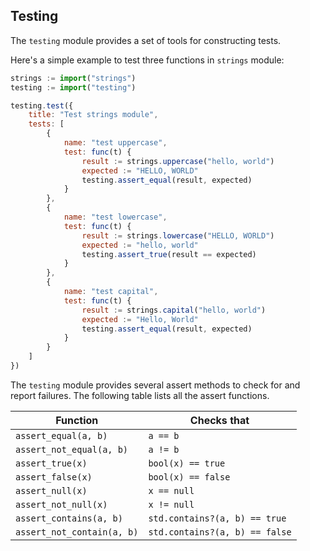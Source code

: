 ## Testing
The `testing` module provides a set of tools for constructing tests.

Here's a simple example to test three functions in `strings` module:
```js
strings := import("strings")
testing := import("testing")

testing.test({
    title: "Test strings module",
    tests: [
        {
            name: "test uppercase",
            test: func(t) {
                result := strings.uppercase("hello, world")
                expected := "HELLO, WORLD"
                testing.assert_equal(result, expected)
            }
        },
        {
            name: "test lowercase",
            test: func(t) {
                result := strings.lowercase("HELLO, WORLD")
                expected := "hello, world"
                testing.assert_true(result == expected)
            }
        },
        {
            name: "test capital",
            test: func(t) {
                result := strings.capital("hello, world")
                expected := "Hello, World"
                testing.assert_equal(result, expected)
            }
        }
    ]
})
```

The `testing` module provides several assert methods to check for and report failures.
The following table lists all the assert functions.

| Function | Checks that |
| ----------- | ----------- |
| `assert_equal(a, b)` | `a == b` |
| `assert_not_equal(a, b)` | `a != b` |
| `assert_true(x)` | `bool(x) == true` |
| `assert_false(x)` | `bool(x) == false` |
| `assert_null(x)` | `x == null` |
| `assert_not_null(x)` | `x != null` |
| `assert_contains(a, b)` | `std.contains?(a, b) == true` |
| `assert_not_contain(a, b)` | `std.contains?(a, b) == false` |
